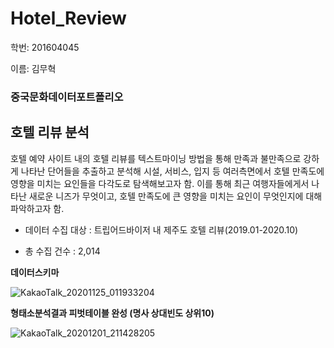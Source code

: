 # Hotel_Review

학번: 201604045

이름: 김무혁

### 중국문화데이터포트폴리오

## 호텔 리뷰 분석

호텔 예약 사이트 내의 호텔 리뷰를 텍스트마이닝 방법을 통해 
만족과 불만족으로 강하게 나타난 단어들을 추출하고 분석해 
시설, 서비스, 입지 등 여러측면에서 호텔 만족도에 영향을 미치는
요인들을 다각도로 탐색해보고자 함. 이를 통해 최근 여행자들에게서 나타난 새로운 니즈가 무엇이고, 
호텔 만족도에 큰 영향을 미치는 요인이 무엇인지에 대해 파악하고자 함.

+ 데이터 수집 대상 : 트립어드바이저 내 제주도 호텔 리뷰(2019.01-2020.10)

+ 총 수집 건수 : 2,014

**데이터스키마**

![KakaoTalk_20201125_011933204](https://user-images.githubusercontent.com/74213615/100122164-6fd6a780-2ebc-11eb-98c5-94a1e7f1d441.png)

**형태소분석결과 피벗테이블 완성 (명사 상대빈도 상위10)**

![KakaoTalk_20201201_211428205](https://user-images.githubusercontent.com/74213615/100739313-3f41c100-341a-11eb-8686-686bab0b76ae.png)
